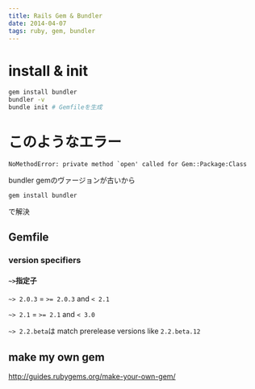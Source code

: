 ```yaml
---
title: Rails Gem & Bundler
date: 2014-04-07
tags: ruby, gem, bundler
---
```


# install & init

```sh
gem install bundler
bundler -v
bundle init # Gemfileを生成
```


# このようなエラー

```
NoMethodError: private method `open' called for Gem::Package:Class
```

bundler gemのヴァージョンが古いから

```
gem install bundler
```

で解決


## Gemfile

### version specifiers

#### `~>`指定子

`~> 2.0.3` = `>= 2.0.3` and `< 2.1`

`~> 2.1` = `>= 2.1` and `< 3.0`

`~> 2.2.beta`は match prerelease versions like `2.2.beta.12`

## make my own gem

<http://guides.rubygems.org/make-your-own-gem/>
